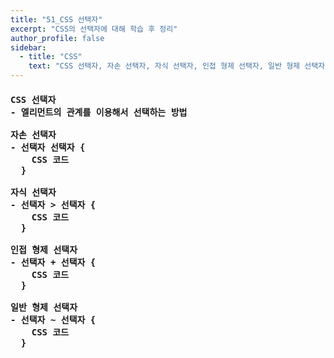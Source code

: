 ```yaml
---
title: "51_CSS 선택자"
excerpt: "CSS의 선택자에 대해 학습 후 정리"
author_profile: false
sidebar:
  - title: "CSS"
    text: "CSS 선택자, 자손 선택자, 자식 선택자, 인접 형제 선택자, 일반 형제 선택자"
---
```

<h4>
<pre>
CSS 선택자
- 엘리먼트의 관계를 이용해서 선택하는 방법<br>
자손 선택자
- 선택자 선택자 {
    CSS 코드
  }<br>
자식 선택자
- 선택자 > 선택자 {
    CSS 코드
  }<br>
인접 형제 선택자
- 선택자 + 선택자 {
    CSS 코드
  }<br>
일반 형제 선택자
- 선택자 ~ 선택자 {
    CSS 코드
  }
</pre>
</h4>

